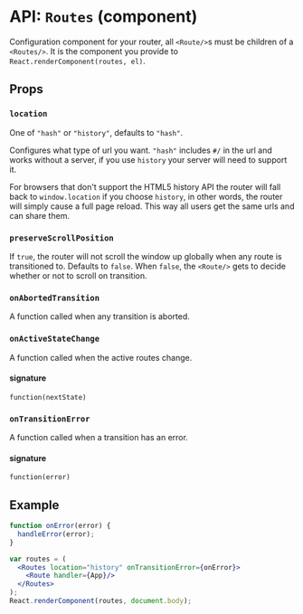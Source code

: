 API: `Routes` (component)
=========================

Configuration component for your router, all `<Route/>`s must be
children of a `<Routes/>`. It is the component you provide to
`React.renderComponent(routes, el)`.

Props
-----

### `location`

One of `"hash"` or `"history"`, defaults to `"hash"`.

Configures what type of url you want. `"hash"` includes `#/` in the url and
works without a server, if you use `history` your server will need to
support it.

For browsers that don't support the HTML5 history API the router will
fall back to `window.location` if you choose `history`, in other words,
the router will simply cause a full page reload. This way all users get
the same urls and can share them.

### `preserveScrollPosition`

If `true`, the router will not scroll the window up globally when any
route is transitioned to. Defaults to `false`. When `false`, the
`<Route/>` gets to decide whether or not to scroll on transition.

### `onAbortedTransition`

A function called when any transition is aborted.

### `onActiveStateChange`

A function called when the active routes change.

#### signature

`function(nextState)`

### `onTransitionError`

A function called when a transition has an error.

#### signature

`function(error)`

Example
-------

```jsx
function onError(error) {
  handleError(error);
}

var routes = (
  <Routes location="history" onTransitionError={onError}>
    <Route handler={App}/>
  </Routes>
);
React.renderComponent(routes, document.body);
```

